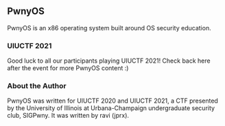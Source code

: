 ## PwnyOS

PwnyOS is an x86 operating system built around OS security education.

### UIUCTF 2021

Good luck to all our participants playing UIUCTF 2021! Check back here after the event for more PwnyOS content :)

### About the Author

PwnyOS was written for UIUCTF 2020 and UIUCTF 2021, a CTF presented by the University of Illinois at Urbana-Champaign undergraduate security club, SIGPwny. It was written by ravi (jprx).

